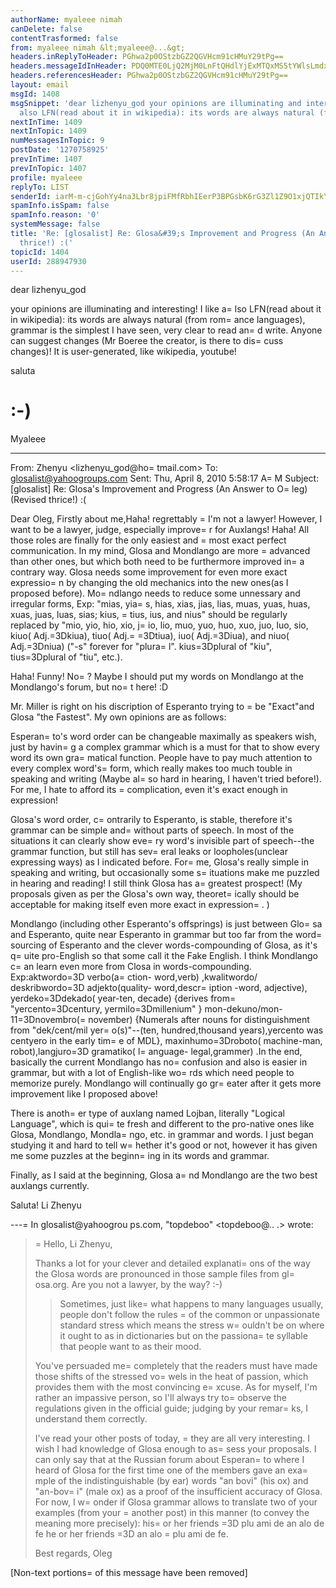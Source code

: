 ```yaml
---
authorName: myaleee nimah
canDelete: false
contentTrasformed: false
from: myaleee nimah &lt;myaleee@...&gt;
headers.inReplyToHeader: PGhwa2p0OStzbGZ2QGVHcm91cHMuY29tPg==
headers.messageIdInHeader: PDQ0MTE0LjQ2MjM0LnFtQHdlYjExMTQxMS5tYWlsLmdxMS55YWhvby5jb20+
headers.referencesHeader: PGhwa2p0OStzbGZ2QGVHcm91cHMuY29tPg==
layout: email
msgId: 1408
msgSnippet: 'dear lizhenyu_god your opinions are illuminating and interesting! I like
  also LFN(read about it in wikipedia): its words are always natural (from romance'
nextInTime: 1409
nextInTopic: 1409
numMessagesInTopic: 9
postDate: '1270758925'
prevInTime: 1407
prevInTopic: 1407
profile: myaleee
replyTo: LIST
senderId: iarM-m-cjGohYy4na3Lbr8jpiFMfRbhIEerP3BPGsbK6rG3Zl1Z9O1xjQTIkYatFeBKADasZK2_UHmEdx3Y54JIb7yg_NfCt
spamInfo.isSpam: false
spamInfo.reason: '0'
systemMessage: false
title: 'Re: [glosalist] Re: Glosa&#39;s Improvement and Progress (An Answer to Oleg)(Revised
  thrice!) :('
topicId: 1404
userId: 288947930
---
```


dear lizhenyu_god

your opinions are illuminating and interesting!
I like a=
lso LFN(read about it in wikipedia): its words are always natural (from rom=
ance languages), grammar is the simplest I have seen, very clear to read an=
d write. Anyone can suggest changes (Mr Boeree the creator, is there to dis=
cuss changes)! It is user-generated, like wikipedia, youtube!

saluta

:-)
=

Myaleee




________________________________
From: Zhenyu <lizhenyu_god@ho=
tmail.com>
To: glosalist@yahoogroups.com
Sent: Thu, April 8, 2010 5:58:17 A=
M
Subject: [glosalist] Re: Glosa's Improvement and Progress (An Answer to O=
leg)(Revised thrice!) :(

  
Dear Oleg,
Firstly about me,Haha! regrettably =
I'm not a lawyer! However, I want to be a lawyer, judge, especially improve=
r for Auxlangs! Haha! All those roles are finally for the only easiest and =
most exact perfect communication. In my mind, Glosa and Mondlango are more =
advanced than other ones, but which both need to be furthermore improved in=
 a contrary way. Glosa needs some improvement for even more exact expressio=
n by changing the old mechanics into the new ones(as I proposed before). Mo=
ndlango needs to reduce some unnessary and irregular forms, Exp: "mias, yia=
s, hias, xias, jias, lias, muas, yuas, huas, xuas, juas, luas, sias; kius, =
tius, ius, and nius" should be regularly replaced by "mio, yio, hio, xio, j=
io, lio, muo, yuo, huo, xuo, juo, luo, sio, kiuo( Adj.=3Dkiua), tiuo( Adj.=
=3Dtiua), iuo( Adj.=3Diua), and niuo( Adj.=3Dniua) ("-s" forever for "plura=
l". kius=3Dplural of "kiu", tius=3Dplural of "tiu", etc.).

Haha! Funny! No=
? Maybe I should put my words on Mondlango at the Mondlango's forum, but no=
t here! :D 

Mr. Miller is right on his discription of Esperanto trying to =
be "Exact"and Glosa "the Fastest". My own opinions are as follows:

Esperan=
to's word order can be changeable maximally as speakers wish, just by havin=
g a complex grammar which is a must for that to show every word its own gra=
matical function. People have to pay much attention to every complex word's=
 form, which really makes too much touble in speaking and writing (Maybe al=
so hard in hearing, I haven't tried before!). For me, I hate to afford its =
complication, even it's exact enough in expression! 

Glosa's word order, c=
ontrarily to Esperanto, is stable, therefore it's grammar can be simple and=
 without parts of speech. In most of the situations it can clearly show eve=
ry word's invisible part of speech--the grammar function, but still has sev=
eral leaks or loopholes(unclear expressing ways) as I indicated before. For=
 me, Glosa's really simple in speaking and writing, but occasionally some s=
ituations make me puzzled in hearing and reading! I still think Glosa has a=
 greatest prospect! (My proposals given as per the Glosa's own way, theoret=
ically should be acceptable for making itself even more exact in expression=
. )

Mondlango (including other Esperanto's offsprings) is just between Glo=
sa and Esperanto, quite near Esperanto in grammar but too far from the word=
 sourcing of Esperanto and the clever words-compounding of Glosa, as it's q=
uite pro-English so that some call it the Fake English. I think Mondlango c=
an learn even more from Closa in words-compounding. Exp:aktwordo=3D verbo(a=
ction- word,verb) ,kwalitwordo/ deskribwordo=3D adjekto(quality- word,descr=
iption -word, adjective), yerdeko=3Ddekado( year-ten, decade) {derives from=
 "yercento=3Dcentury, yermilo=3Dmillenium" } mon-dekuno/mon- 11=3Dnovembro(=
 november) {Numerals after nouns for distinguishment from "dek/cent/mil yer=
o(s)"--(ten, hundred,thousand years),yercento was centyero in the early tim=
e of MDL}, maxinhumo=3Droboto( machine-man, robot),langjuro=3D gramatiko( l=
anguage- legal,grammer) .In the end, basically the current Mondlango has no=
 confusion and also is easier in grammar, but with a lot of English-like wo=
rds which need
 people to memorize purely. Mondlango will continually go gr=
eater after it gets more improvement like I proposed above!

There is anoth=
er type of auxlang named Lojban, literally "Logical Language", which is qui=
te fresh and different to the pro-native ones like Glosa, Mondlango, Mondla=
ngo, etc. in grammar and words. I just began studying it and hard to tell w=
hether it's good or not, however it has given me some puzzles at the beginn=
ing in its words and grammar.

Finally, as I said at the beginning, Glosa a=
nd Mondlango are the two best auxlangs currently.

Saluta!
Li Zhenyu 


---=
 In glosalist@yahoogrou ps.com, "topdeboo" <topdeboo@.. .> wrote:
>
> 
> 
>=
 Hello, Li Zhenyu,
> 
> Thanks a lot for your clever and detailed explanati=
ons of the way the Glosa words are pronounced in those sample files from gl=
osa.org. Are you not a lawyer, by the way? :-) 
> 
> > Sometimes, just like=
 what happens to many languages usually, people
> > don't follow the rules =
of the common or unpassionate standard 
> > stress which means the stress w=
ouldn't be on where it ought to as 
> > in dictionaries but on the passiona=
te syllable that people want to
> > as their mood.
> 
> You've persuaded me=
 completely that the readers must have made those shifts of the stressed vo=
wels in the heat of passion, which provides them with the most convincing e=
xcuse. As for myself, I'm rather an impassive person, so I'll always try to=
 observe the regulations given in the official guide; judging by your remar=
ks, I understand them correctly.
> 
> I've read your other posts of today, =
they are all very interesting. I wish I had knowledge of Glosa enough to as=
sess your proposals. I can only say that at the Russian forum about Esperan=
to where I heard of Glosa for the first time one of the members gave an exa=
mple of the indistinguishable (by ear) words "an bovi" (his ox) and "an-bov=
i" (male ox) as a proof of the insufficient accuracy of Glosa. For now, I w=
onder if Glosa grammar allows to translate two of your examples (from your =
another post) in this manner (to convey the meaning more precisely): 
> his=
 or her friends =3D plu ami de an alo de fe
> he or her friends =3D an alo =
plu ami de fe.
> 
> Best regards,
> Oleg
>


 


      

[Non-text portions=
 of this message have been removed]


